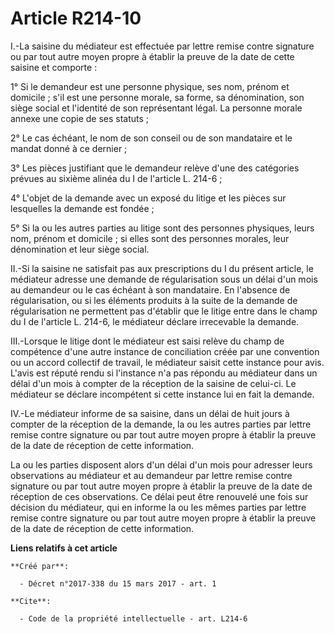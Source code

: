 # Article R214-10

I.-La saisine du médiateur est effectuée par lettre remise contre signature ou par tout autre moyen propre à établir la
preuve de la date de cette saisine et comporte : 

1° Si le demandeur est une personne physique, ses nom, prénom et domicile ; s'il est une personne morale, sa forme, sa
dénomination, son siège social et l'identité de son représentant légal. La personne morale annexe une copie de ses statuts ; 

2° Le cas échéant, le nom de son conseil ou de son mandataire et le mandat donné à ce dernier ; 

3° Les pièces justifiant que le demandeur relève d'une des catégories prévues au sixième alinéa du I de l'article L. 214-6 ; 

4° L'objet de la demande avec un exposé du litige et les pièces sur lesquelles la demande est fondée ; 

5° Si la ou les autres parties au litige sont des personnes physiques, leurs nom, prénom et domicile ; si elles sont des
personnes morales, leur dénomination et leur siège social. 

II.-Si la saisine ne satisfait pas aux prescriptions du I du présent article, le médiateur adresse une demande de
régularisation sous un délai d'un mois au demandeur ou le cas échéant à son mandataire. En l'absence de régularisation, ou si
les éléments produits à la suite de la demande de régularisation ne permettent pas d'établir que le litige entre dans le
champ du I de l'article L. 214-6, le médiateur déclare irrecevable la demande. 

III.-Lorsque le litige dont le médiateur est saisi relève du champ de compétence d'une autre instance de conciliation créée
par une convention ou un accord collectif de travail, le médiateur saisit cette instance pour avis. L'avis est réputé rendu
si l'instance n'a pas répondu au médiateur dans un délai d'un mois à compter de la réception de la saisine de celui-ci. Le
médiateur se déclare incompétent si cette instance lui en fait la demande. 

IV.-Le médiateur informe de sa saisine, dans un délai de huit jours à compter de la réception de la demande, la ou les autres
parties par lettre remise contre signature ou par tout autre moyen propre à établir la preuve de la date de réception de
cette information. 

La ou les parties disposent alors d'un délai d'un mois pour adresser leurs observations au médiateur et au demandeur par
lettre remise contre signature ou par tout autre moyen propre à établir la preuve de la date de réception de ces
observations. Ce délai peut être renouvelé une fois sur décision du médiateur, qui en informe la ou les mêmes parties par
lettre remise contre signature ou par tout autre moyen propre à établir la preuve de la date de réception de cette
information.

**Liens relatifs à cet article**

	**Créé par**:

	  - Décret n°2017-338 du 15 mars 2017 - art. 1

	**Cite**:

	  - Code de la propriété intellectuelle - art. L214-6
